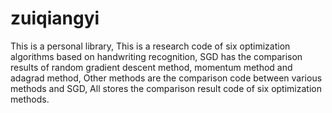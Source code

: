 # zuiqiangyi
This is a personal library,
This is a research code of six optimization algorithms based on handwriting recognition,
SGD has the comparison results of random gradient descent method, momentum method and adagrad method,
Other methods are the comparison code between various methods and SGD,
All stores the comparison result code of six optimization methods.
